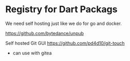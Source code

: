 # Registry for Dart Packags

We need self hosting just like we do for go and docker.

https://github.com/bytedance/unpub

Self hosted Git GUI
https://github.com/pd4d10/git-touch
- can use with gitea